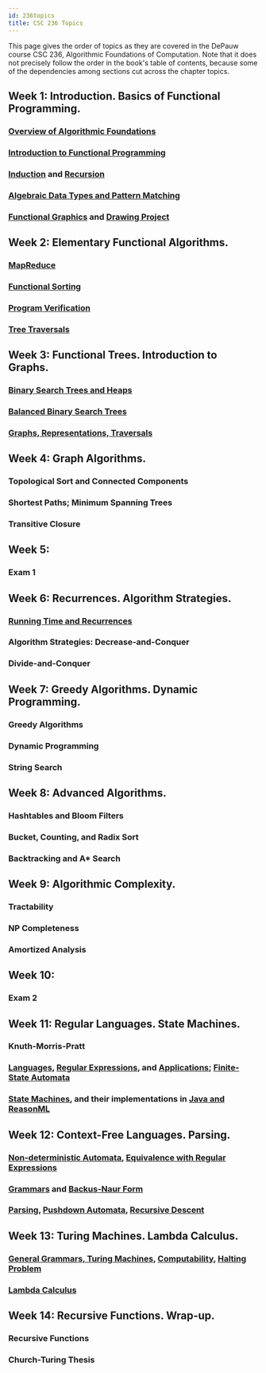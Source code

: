 ```yaml
---
id: 236topics
title: CSC 236 Topics
---
```


This page gives the order of topics as they are covered in the DePauw course CSC 236, Algorithmic Foundations of Computation.
Note that it does not precisely follow the order in the book's table of contents, because some of the dependencies among sections cut across the chapter topics.

## Week 1: Introduction. Basics of Functional Programming.
### [Overview of Algorithmic Foundations](algoverview.md)

### [Introduction to Functional Programming](fp/intro.md)

### [Induction](logic/induction.md) and [Recursion](logic/recursion.md)

### [Algebraic Data Types and Pattern Matching](fp/types.md)

### [Functional Graphics](fp/doodle.md) and [Drawing Project](fp/doodle-project.md)

## Week 2: Elementary Functional Algorithms.
### [MapReduce](fp/map-reduce.md)

### [Functional Sorting](ds/lists.md)

### [Program Verification](ds/verification.md)

### [Tree Traversals](ds/trees.md)

## Week 3: Functional Trees. Introduction to Graphs.

### [Binary Search Trees and Heaps](ds/bst.md)

### [Balanced Binary Search Trees](ds/balance.md)

### [Graphs, Representations, Traversals](ds/graphs.md)

## Week 4: Graph Algorithms.
### Topological Sort and Connected Components

### Shortest Paths; Minimum Spanning Trees

### Transitive Closure

## Week 5:
### Exam 1

## Week 6: Recurrences. Algorithm Strategies.
### [Running Time and Recurrences](ds/recurrence.md)

### Algorithm Strategies: Decrease-and-Conquer

### Divide-and-Conquer

## Week 7: Greedy Algorithms. Dynamic Programming.
### Greedy Algorithms

### Dynamic Programming

### String Search

## Week 8: Advanced Algorithms.
### Hashtables and Bloom Filters

### Bucket, Counting, and Radix Sort

### Backtracking and A* Search

## Week 9: Algorithmic Complexity.
### Tractability

### NP Completeness

### Amortized Analysis

## Week 10:
### Exam 2

## Week 11: Regular Languages. State Machines.
### Knuth-Morris-Pratt

### [Languages](lang/languages.md), [Regular Expressions](lang/regexp.md), and [Applications](lang/regexpapp.md); [Finite-State Automata](lang/fsa.md)

### [State Machines](logic/state.md), and their implementations in [Java and ReasonML](fp/state.md)

## Week 12: Context-Free Languages. Parsing.
### [Non-deterministic Automata](lang/nfa.md), [Equivalence with Regular Expressions](lang/fsareg.md)

### [Grammars](lang/cfg.md) and [Backus-Naur Form](lang/bnf.md)

### [Parsing](lang/parsing.md), [Pushdown Automata](lang/pda.md), [Recursive Descent](fp/parser-comb.md)

## Week 13: Turing Machines. Lambda Calculus.
### [General Grammars, Turing Machines](lang/tm.md), [Computability](lang/computability.md), [Halting Problem](lang/halting.md)

### [Lambda Calculus](fp/lambda.md)

## Week 14: Recursive Functions. Wrap-up.
### Recursive Functions

### Church-Turing Thesis
